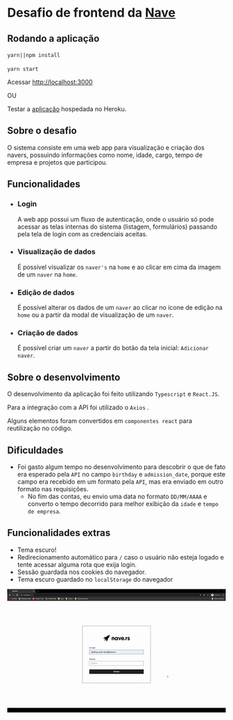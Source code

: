 # Desafio de frontend da [Nave](https://nave.rs/)

## Rodando a aplicação
    yarn||npm install
    
    yarn start

  Acessar [http://localhost:3000](http://localhost:3000)

  OU

  Testar a [aplicação](https://navedex-guipolive.herokuapp.com/) hospedada no Heroku.
## Sobre o desafio

O sistema consiste em uma web app para visualização e criação dos navers, possuindo informações como nome, idade, cargo, tempo de empresa e projetos que participou.

## Funcionalidades

- ### Login

    A web app possui um fluxo de autenticação, onde o usuário só pode acessar as telas internas do sistema (listagem, formulários) passando pela tela de login com as credenciais aceitas.

- ### Visualização de dados
    É possível visualizar os `naver's` na `home` e ao clicar em cima da imagem de um `naver` na `home`. 

- ### Edição de dados
    É possível alterar os dados de um `naver` ao clicar no ícone de edição na `home` ou a partir da modal de visualização de um `naver`.

- ### Criação de dados
    É possível criar um `naver` a partir do botão da tela inicial: `Adicionar naver`.

## Sobre o desenvolvimento
O desenvolvimento da aplicação foi feito utilizando ```Typescript``` e ```React.JS```.

Para a integração com a API foi utilizado o `Axios` .

Alguns elementos foram convertidos em ```componentes react``` para reutilização no código.

## Dificuldades
  - Foi gasto algum tempo no desenvolvimento para descobrir o que de fato era esperado pela `API` no campo `birthday` e `admission_date`, porque este campo era recebido em um formato pela `API`, mas era enviado em outro formato nas requisições.
    - No fim das contas, eu envio uma data no formato ```DD/MM/AAAA``` e converto o tempo decorrido para melhor exibição da ```idade``` e ```tempo de empresa```.

## Funcionalidades extras
- Tema escuro!
- Redirecionamento automático para ```/``` caso o usuário não esteja logado e tente acessar alguma rota que exija login.
- Sessão guardada nos cookies do navegador.
- Tema escuro guardado no ```localStorage``` do navegador

![Gif de funcionalidades](./public/gif.gif)